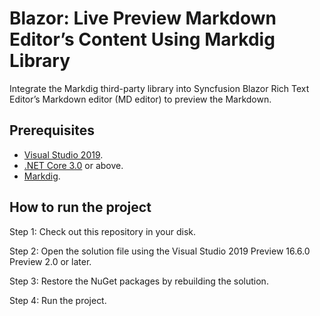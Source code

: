 # Blazor: Live Preview Markdown Editor’s Content Using Markdig Library

Integrate the Markdig third-party library into Syncfusion Blazor Rich Text Editor’s Markdown editor (MD editor) to preview the Markdown.

## Prerequisites
 
- [Visual Studio 2019](https://visualstudio.microsoft.com/vs/).
- [.NET Core 3.0](https://dotnet.microsoft.com/download/dotnet/3.0) or above.
- [Markdig](https://www.nuget.org/packages/Markdig/).


## How to run the project

Step 1: Check out this repository in your disk.

Step 2: Open the solution file using the Visual Studio 2019 Preview 16.6.0 Preview 2.0 or later.

Step 3: Restore the NuGet packages by rebuilding the solution.

Step 4: Run the project.
